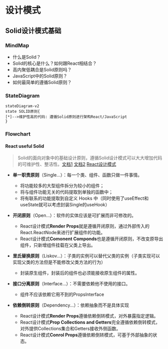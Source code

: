 # 设计模式

## Solid设计模式基础

### MindMap

- 什么是Solid？
- Solid的核心是什么？如何跟React相结合？
- 高内聚低耦合是Solid原则吗？
- JavaScript中的Solid原则？
- 如何最简单的遵循Solid原则？



### StateDiagram

```mermaid
stateDiagram-v2
state SOLID原则{
[*]-->维护性高的代码: 遵循Solid原则进行架构React/JavaScript
}
```

### Flowchart

#### React useful Solid

> Solid的面向对象中的基础设计原则，遵循Solid设计模式可以大大增加代码的可维护性、整洁性。[文档1](https://blog.csdn.net/BWater_monster/article/details/128167274) [文档2](https://developer.aliyun.com/article/1411268#slide-4) [React设计模式](https://github.dev/kentcdodds/advanced-react-patterns)

- **单一职责原则**（Single...）：每一个类、组件、函数只做一件事情。
  - 将功能较多的大型组件拆分为较小的组件；
  - 将与组件功能无关的代码提取到单独的函数中；
  - 将有联系的功能提取到自定义 Hooks 中（同时使用了useEffect和useState就可以考虑封装Single的useHook）

- **开闭原则**（Open...）：软件的实体应该是可扩展而非可修改的。
  - React设计模式**Render Props**就是遵循开闭原则，通过外部传入的React.ReactNode来进行扩展组件的功能。
  - React设计模式**Comonent Componds**也是遵循开闭原则，不改变原导出组件，只新增组件挂载在父类上导出。

- **里氏替换原则**（Liskov...）：子类的实例可以替代父类的实例（子类实现可以实现父类的方法但是不能修改父类方法的行为）
  - 封装原生组件，封装后的组件也必须能接收原生组件的属性。
- **接口分离原则**（Interface...）：不需要依赖他不使用的接口。
  - 组件不应该依赖它用不到的PropsInterface
- **依赖倒转原则**（Dependency...）：依赖抽象而不是具体实现
  - React设计模式**Render Props**遵循依赖倒转模式，对外暴露指定逻辑。
  - React设计模式**Prop Collections and Getters**完全遵循依赖倒转模式，对外提供Collections集合和Getters接收外侧函数。
  - React设计模式**Conrol Props**遵循依赖倒转模式，可基于外部抽象的状态。